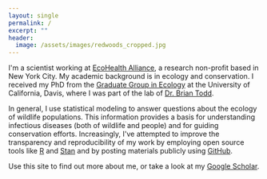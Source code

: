 ```yaml
---
layout: single
permalink: /
excerpt: ""
header:
  image: /assets/images/redwoods_cropped.jpg
---
```


I'm a scientist working at [EcoHealth Alliance](https://www.ecohealthalliance.org/), a research non-profit based in New York City. My academic background is in ecology and conservation. I received my PhD from the [Graduate Group in Ecology](http://ecology.ucdavis.edu/) at the University of California, Davis, where I was part of the lab of [Dr. Brian Todd](http://toddlab.ucdavis.edu/).

In general, I use statistical modeling to answer questions about the ecology of wildlife populations. This information provides a basis for understanding infectious diseases (both of wildlife and people) and for guiding conservation efforts. Increasingly, I've attempted to improve the transparency and reproducibility of my work by employing open source tools like [R](https://www.r-project.org/about.html) and [Stan](http://mc-stan.org/) and by posting materials publicly using [GitHub](https://github.com/eveskew). 

Use this site to find out more about me, or take a look at my [Google Scholar](https://scholar.google.com/citations?user=Y2tSgJwAAAAJ&hl=en).
